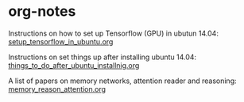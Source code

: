 # org-notes

Instructions on how to set up Tensorflow (GPU) in ubutun 14.04: [setup_tensorflow_in_ubuntu.org](setup_tensorflow_in_ubuntu.org)

Instructions on set things up after installing ubuntu 14.04: [things_to_do_after_ubuntu_installnig.org](things_to_do_after_ubuntu_installnig.org)

A list of papers on memory networks, attention reader and reasoning: [memory_reason_attention.org](memory_reason_attention.org)
